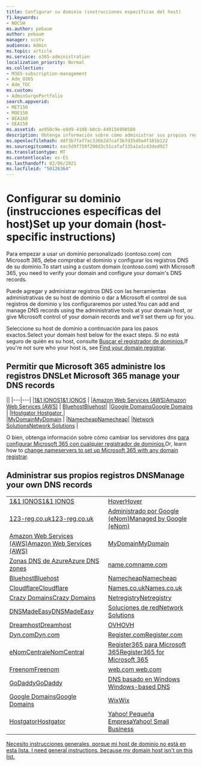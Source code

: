 ```yaml
---
title: Configurar su dominio (instrucciones específicas del host)
f1.keywords:
- NOCSH
ms.author: pebaum
author: pebaum
manager: scotv
audience: Admin
ms.topic: article
ms.service: o365-administration
localization_priority: Normal
ms.collection:
- M365-subscription-management
- Adm_O365
- Adm_TOC
ms.custom:
- AdminSurgePortfolio
search.appverid:
- MET150
- MOE150
- BEA160
- GEA150
ms.assetid: ae950c9e-e8d9-4108-b0cb-449156998580
description: Obtenga información sobre cómo administrar sus propios registros DNS o permitir que Microsoft administre sus registros DNS por usted.
ms.openlocfilehash: ddf3b7faf7ac336b2d7caf3b7d35d9a4f101b122
ms.sourcegitcommit: eac5d9f759f290d3c51cafaf335a1a1c43ded927
ms.translationtype: MT
ms.contentlocale: es-ES
ms.lasthandoff: 02/06/2021
ms.locfileid: "50126364"
---
```

# <a name="set-up-your-domain-host-specific-instructions"></a><span data-ttu-id="efec2-103">Configurar su dominio (instrucciones específicas del host)</span><span class="sxs-lookup"><span data-stu-id="efec2-103">Set up your domain (host-specific instructions)</span></span>

<span data-ttu-id="efec2-104">Para empezar a usar un dominio personalizado (contoso.com) con Microsoft 365, debe comprobar el dominio y configurar los registros DNS de su dominio.</span><span class="sxs-lookup"><span data-stu-id="efec2-104">To start using a custom domain (contoso.com) with Microsoft 365, you need to verify your domain and configure your domain's DNS records.</span></span> 
  
<span data-ttu-id="efec2-105">Puede agregar y administrar registros DNS con las herramientas administrativas de su host de dominio o dar a Microsoft el control de sus registros de dominio y los configuraremos por usted.</span><span class="sxs-lookup"><span data-stu-id="efec2-105">You can add and manage DNS records using the administrative tools at your domain host, or give Microsoft control of your domain records and we'll set them up for you.</span></span>
  
<span data-ttu-id="efec2-106">Seleccione su host de dominio a continuación para los pasos exactos.</span><span class="sxs-lookup"><span data-stu-id="efec2-106">Select your domain host below for the exact steps.</span></span> <span data-ttu-id="efec2-107">Si no está seguro de quién es su host, consulte [Buscar el registrador de dominios.](find-your-domain-registrar.md)</span><span class="sxs-lookup"><span data-stu-id="efec2-107">If you're not sure who your host is, see [Find your domain registrar](find-your-domain-registrar.md).</span></span>
  

## <a name="let-microsoft-365-manage-your-dns-records"></a><span data-ttu-id="efec2-108">Permitir que Microsoft 365 administre los registros DNS</span><span class="sxs-lookup"><span data-stu-id="efec2-108">Let Microsoft 365 manage your DNS records</span></span>

||
|---|---|
|[<span data-ttu-id="efec2-109">1&1 IONOS</span><span class="sxs-lookup"><span data-stu-id="efec2-109">1&1 IONOS</span></span>](../dns/change-nameservers-at-1-1-internet.md) |
|[<span data-ttu-id="efec2-110">Amazon Web Services (AWS)</span><span class="sxs-lookup"><span data-stu-id="efec2-110">Amazon Web Services (AWS)</span></span>](../dns/change-nameservers-at-aws.md) |
 [<span data-ttu-id="efec2-111">Bluehost</span><span class="sxs-lookup"><span data-stu-id="efec2-111">Bluehost</span></span>](../dns/change-nameservers-at-bluehost.md)|
|[<span data-ttu-id="efec2-112">Google Domains</span><span class="sxs-lookup"><span data-stu-id="efec2-112">Google   Domains</span></span>](../dns/change-nameservers-at-google-domains.md) |
|[<span data-ttu-id="efec2-113">Hostgator   </span><span class="sxs-lookup"><span data-stu-id="efec2-113">Hostgator   </span></span>](../dns/change-nameservers-at-hostgator.md)  |  
|[<span data-ttu-id="efec2-114">MyDomain</span><span class="sxs-lookup"><span data-stu-id="efec2-114">MyDomain</span></span>](../dns/change-nameservers-at-mydomain.md) | 
|[<span data-ttu-id="efec2-115">Namecheap</span><span class="sxs-lookup"><span data-stu-id="efec2-115">Namecheap</span></span>](../dns/change-nameservers-at-namecheap.md)|
|[<span data-ttu-id="efec2-116">Network Solutions</span><span class="sxs-lookup"><span data-stu-id="efec2-116">Network Solutions</span></span>](../dns/change-nameservers-at-network-solutions.md) |  

<span data-ttu-id="efec2-117">O bien, obtenga información sobre cómo cambiar los servidores dns [para configurar Microsoft 365 con cualquier registrador de dominios.](change-nameservers-at-any-domain-registrar.md)</span><span class="sxs-lookup"><span data-stu-id="efec2-117">Or, learn how to [change nameservers to set up Microsoft 365 with any domain registrar](change-nameservers-at-any-domain-registrar.md).</span></span>

## <a name="manage-your-own-dns-records"></a><span data-ttu-id="efec2-118">Administrar sus propios registros DNS</span><span class="sxs-lookup"><span data-stu-id="efec2-118">Manage your own DNS records</span></span>

|                           |                          |
|---------------------------|--------------------------|
| [<span data-ttu-id="efec2-119">1&1 IONOS</span><span class="sxs-lookup"><span data-stu-id="efec2-119">1&1 IONOS</span></span>](../dns/create-dns-records-at-1-1-internet.md) | [<span data-ttu-id="efec2-120">Hover</span><span class="sxs-lookup"><span data-stu-id="efec2-120">Hover</span></span>](../dns/create-dns-records-at-hover.md) |
| [<span data-ttu-id="efec2-121">123-reg.co.uk</span><span class="sxs-lookup"><span data-stu-id="efec2-121">123-reg.co.uk</span></span>](../dns/create-dns-records-at-123-reg-co-uk.md) | [<span data-ttu-id="efec2-122">Administrado por Google (eNom)</span><span class="sxs-lookup"><span data-stu-id="efec2-122">Managed   by Google (eNom)</span></span>](../dns/create-dns-records-for-domain-managed-by-google-enom.md)|
| [<span data-ttu-id="efec2-123">Amazon Web Services (AWS)</span><span class="sxs-lookup"><span data-stu-id="efec2-123">Amazon Web Services (AWS)</span></span>](../dns/create-dns-records-at-aws.md) | [<span data-ttu-id="efec2-124">MyDomain</span><span class="sxs-lookup"><span data-stu-id="efec2-124">MyDomain</span></span>](../dns/create-dns-records-at-mydomain.md) |
| [<span data-ttu-id="efec2-125">Zonas DNS de Azure</span><span class="sxs-lookup"><span data-stu-id="efec2-125">Azure DNS zones</span></span>](../dns/create-dns-records-for-azure-dns-zones.md) | [<span data-ttu-id="efec2-126">name.com</span><span class="sxs-lookup"><span data-stu-id="efec2-126">name.com</span></span>](../dns/create-dns-records-at-name-com.md) |
| [<span data-ttu-id="efec2-127">Bluehost</span><span class="sxs-lookup"><span data-stu-id="efec2-127">Bluehost</span></span>](../dns/create-dns-records-at-bluehost.md) | [<span data-ttu-id="efec2-128">Namecheap</span><span class="sxs-lookup"><span data-stu-id="efec2-128">Namecheap</span></span>](../dns/create-dns-records-at-namecheap.md)|
| [<span data-ttu-id="efec2-129">Cloudflare</span><span class="sxs-lookup"><span data-stu-id="efec2-129">Cloudflare</span></span>](../dns/create-dns-records-at-cloudflare.md)| [<span data-ttu-id="efec2-130">Names.co.uk</span><span class="sxs-lookup"><span data-stu-id="efec2-130">Names.co.uk</span></span>](../dns/create-dns-records-at-names-co-uk.md) |
|  [<span data-ttu-id="efec2-131">Crazy Domains</span><span class="sxs-lookup"><span data-stu-id="efec2-131">Crazy Domains</span></span>](../dns/create-dns-records-at-crazy-domains.md)| [<span data-ttu-id="efec2-132">Netregistry</span><span class="sxs-lookup"><span data-stu-id="efec2-132">Netregistry</span></span>](../dns/create-dns-records-at-netregistry.md) |
|[<span data-ttu-id="efec2-133">DNSMadeEasy</span><span class="sxs-lookup"><span data-stu-id="efec2-133">DNSMadeEasy</span></span>](../dns/create-dns-records-at-dnsmadeeasy.md) | [<span data-ttu-id="efec2-134">Soluciones de red</span><span class="sxs-lookup"><span data-stu-id="efec2-134">Network   Solutions</span></span>](../dns/create-dns-records-at-network-solutions.md) |
|[<span data-ttu-id="efec2-135">Dreamhost</span><span class="sxs-lookup"><span data-stu-id="efec2-135">Dreamhost</span></span>](../dns/create-dns-records-at-dreamhost.md)  | [<span data-ttu-id="efec2-136">OVH</span><span class="sxs-lookup"><span data-stu-id="efec2-136">OVH</span></span>](../dns/create-dns-records-at-ovh.md) |
|  [<span data-ttu-id="efec2-137">Dyn.com</span><span class="sxs-lookup"><span data-stu-id="efec2-137">Dyn.com</span></span>](../dns/create-dns-records-at-dyn-com.md) | [<span data-ttu-id="efec2-138">Register.com</span><span class="sxs-lookup"><span data-stu-id="efec2-138">Register.com</span></span>](../dns/create-dns-records-at-register-com.md) |
| [<span data-ttu-id="efec2-139">eNomCentral</span><span class="sxs-lookup"><span data-stu-id="efec2-139">eNomCentral</span></span>](../dns/create-dns-records-at-enomcentral.md)| [<span data-ttu-id="efec2-140">Register365 para Microsoft 365</span><span class="sxs-lookup"><span data-stu-id="efec2-140">Register365 for Microsoft 365</span></span>](../dns/create-dns-records-at-register365.md)  |
| [<span data-ttu-id="efec2-141">Freenom</span><span class="sxs-lookup"><span data-stu-id="efec2-141">Freenom</span></span>](../dns/create-dns-records-at-freenom.md) | [<span data-ttu-id="efec2-142"> web.com </span><span class="sxs-lookup"><span data-stu-id="efec2-142"> web.com </span></span>](../dns/create-dns-records-at-web-com.md)|
|[<span data-ttu-id="efec2-143">GoDaddy</span><span class="sxs-lookup"><span data-stu-id="efec2-143">GoDaddy</span></span>](../dns/create-dns-records-at-godaddy.md)|[<span data-ttu-id="efec2-144"> DNS basado en Windows</span><span class="sxs-lookup"><span data-stu-id="efec2-144"> Windows-based DNS</span></span>](../dns/create-dns-records-using-windows-based-dns.md)   |
| [<span data-ttu-id="efec2-145">Google Domains</span><span class="sxs-lookup"><span data-stu-id="efec2-145">Google Domains</span></span>](../dns/create-dns-records-at-google-domains.md) |[<span data-ttu-id="efec2-146">Wix</span><span class="sxs-lookup"><span data-stu-id="efec2-146">Wix</span></span>](../dns/create-dns-records-at-wix.md) |
|[<span data-ttu-id="efec2-147">Hostgator</span><span class="sxs-lookup"><span data-stu-id="efec2-147">Hostgator</span></span>](../dns/create-dns-records-at-hostgator.md)  | [<span data-ttu-id="efec2-148">Yahoo!   Pequeña Empresa</span><span class="sxs-lookup"><span data-stu-id="efec2-148">Yahoo!   Small Business</span></span>](../dns/create-dns-records-at-yahoo-small-business.md)  |

[<span data-ttu-id="efec2-149">Necesito instrucciones generales, porque mi host de dominio no está en esta lista. </span><span class="sxs-lookup"><span data-stu-id="efec2-149">I need general instructions, because my domain host isn't on this list. </span></span>](create-dns-records-at-any-dns-hosting-provider.md)
   

